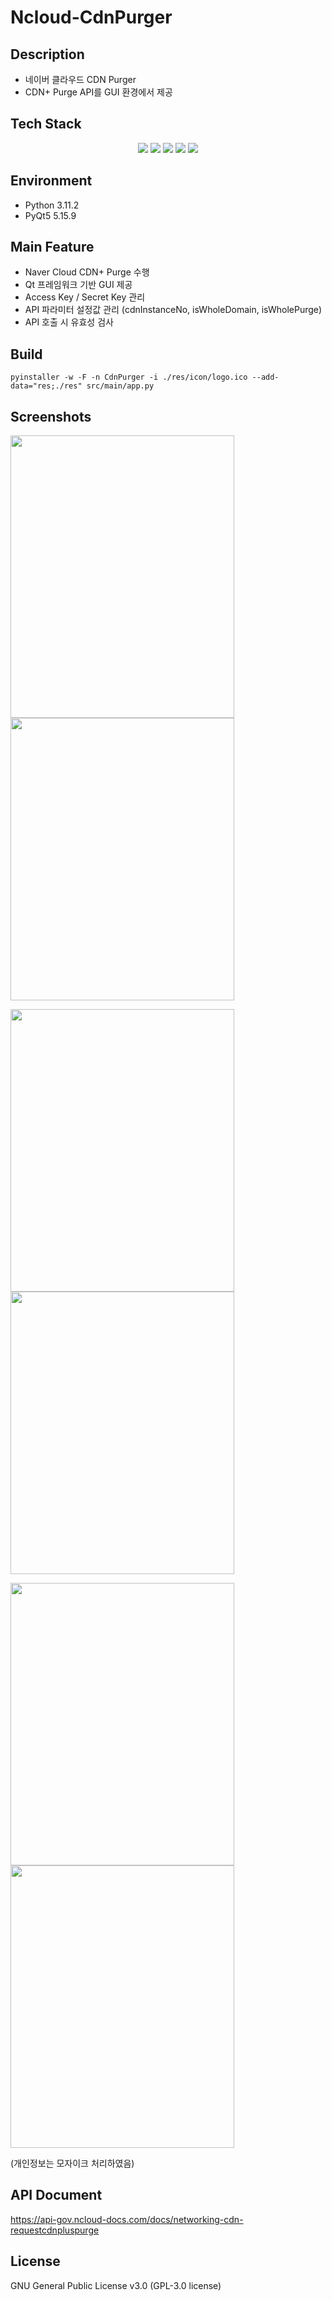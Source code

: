 # Ncloud-CdnPurger

## Description

- 네이버 클라우드 CDN Purger
- CDN+ Purge API를 GUI 환경에서 제공


## Tech Stack

<div align=center>
  <img src="https://img.shields.io/badge/python-3776AB?style=for-the-badge&logo=python&logoColor=white">
  <img src="https://img.shields.io/badge/qt-41CD52?style=for-the-badge&logo=qt&logoColor=white">
  <img src="https://img.shields.io/badge/VsCode-007ACC?style=for-the-badge&logo=Visual Studio Code&logoColor=white">
  <img src="https://img.shields.io/badge/git-F05032?style=for-the-badge&logo=git&logoColor=white">
  <img src="https://img.shields.io/badge/github-181717?style=for-the-badge&logo=github&logoColor=white">
</div>


## Environment

- Python 3.11.2
- PyQt5 5.15.9


## Main Feature

- Naver Cloud CDN+ Purge 수행
- Qt 프레임워크 기반 GUI 제공
- Access Key / Secret Key 관리
- API 파라미터 설정값 관리 (cdnInstanceNo, isWholeDomain, isWholePurge)
- API 호출 시 유효성 검사


## Build

`pyinstaller -w -F -n CdnPurger -i ./res/icon/logo.ico --add-data="res;./res" src/main/app.py`


## Screenshots

<img src="https://user-images.githubusercontent.com/83688807/225650960-9a95283f-a23c-4a17-8ed6-c2ff14eb72f1.png" width="358" height="452"/> <img src="https://user-images.githubusercontent.com/83688807/225650964-923bf96e-99fc-41b4-8ca6-95d874ae584e.png" width="358" height="452"/>

<img src="https://user-images.githubusercontent.com/83688807/225650968-1ca868c1-4b3c-4562-8854-8cc6f7d47e29.png" width="358" height="452"/> <img src="https://user-images.githubusercontent.com/83688807/225650970-a8d9b2ab-982d-4b72-be1e-9a26a50759bd.png" width="358" height="452"/>

<img src="https://user-images.githubusercontent.com/83688807/225650974-fff1be30-ee5a-4cc9-83ae-a04877a534a1.png" width="358" height="452"/> <img src="https://user-images.githubusercontent.com/83688807/225650977-1483b08f-094c-45b8-afa1-d26ac8a7cef3.png" width="358" height="452"/>

(개인정보는 모자이크 처리하였음)


## API Document

https://api-gov.ncloud-docs.com/docs/networking-cdn-requestcdnpluspurge


## License

GNU General Public License v3.0 (GPL-3.0 license)